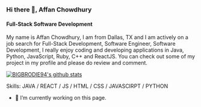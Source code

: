 ### Hi there 👋, Affan Chowdhury
#### Full-Stack Software Development
My name is Affan Chowdhury, I am from Dallas, TX and I am actively on a job search for Full-Stack Development, Software Engineer, Software Development, I really enjoy coding and developing applications in Java, Python, JavaScript, Ruby, C++ and ReactJS. You can check out some of my project in my profile and please do review and comment.

[![BIGBRODIE94's github stats](https://github-readme-stats.vercel.app/api?username=bigbrodie94)](https://github.com/anuraghazra/github-readme-stats)

Skills: JAVA / REACT / JS / HTML / CSS / JAVASCIRPT / PYTHON

- 🔭 I’m currently working on this page. 






